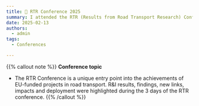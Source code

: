 ```yaml
---
title: 🧠 RTR Conference 2025
summary: I attended the RTR (Results from Road Transport Research) Conference 2025.
date: 2025-02-13
authors:
  - admin
tags:
  - Conferences

---
```


{{% callout note %}}
**Conference topic**
- The RTR Conference is a unique entry point into the achievements of EU-funded projects in road transport. R&I results, findings, new links, impacts and deployment were highlighted during the 3 days of the RTR conference.
{{% /callout %}}
